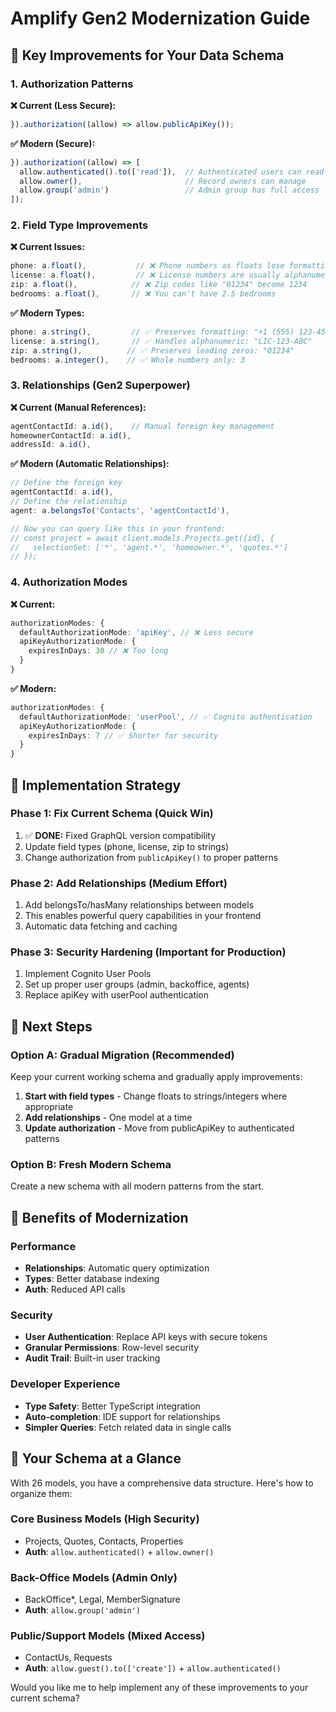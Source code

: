 # Amplify Gen2 Modernization Guide

## 🎯 Key Improvements for Your Data Schema

### 1. **Authorization Patterns**

**❌ Current (Less Secure):**
```typescript
}).authorization((allow) => allow.publicApiKey());
```

**✅ Modern (Secure):**
```typescript
}).authorization((allow) => [
  allow.authenticated().to(['read']),  // Authenticated users can read
  allow.owner(),                       // Record owners can manage
  allow.group('admin')                 // Admin group has full access
]);
```

### 2. **Field Type Improvements**

**❌ Current Issues:**
```typescript
phone: a.float(),           // ❌ Phone numbers as floats lose formatting
license: a.float(),         // ❌ License numbers are usually alphanumeric
zip: a.float(),            // ❌ Zip codes like "01234" become 1234
bedrooms: a.float(),       // ❌ You can't have 2.5 bedrooms
```

**✅ Modern Types:**
```typescript
phone: a.string(),         // ✅ Preserves formatting: "+1 (555) 123-4567"
license: a.string(),       // ✅ Handles alphanumeric: "LIC-123-ABC"
zip: a.string(),          // ✅ Preserves leading zeros: "01234"
bedrooms: a.integer(),    // ✅ Whole numbers only: 3
```

### 3. **Relationships (Gen2 Superpower)**

**❌ Current (Manual References):**
```typescript
agentContactId: a.id(),    // Manual foreign key management
homeownerContactId: a.id(),
addressId: a.id(),
```

**✅ Modern (Automatic Relationships):**
```typescript
// Define the foreign key
agentContactId: a.id(),
// Define the relationship
agent: a.belongsTo('Contacts', 'agentContactId'),

// Now you can query like this in your frontend:
// const project = await client.models.Projects.get({id}, {
//   selectionSet: ['*', 'agent.*', 'homeowner.*', 'quotes.*']
// });
```

### 4. **Authorization Modes**

**❌ Current:**
```typescript
authorizationModes: {
  defaultAuthorizationMode: 'apiKey', // ❌ Less secure
  apiKeyAuthorizationMode: {
    expiresInDays: 30 // ❌ Too long
  }
}
```

**✅ Modern:**
```typescript
authorizationModes: {
  defaultAuthorizationMode: 'userPool', // ✅ Cognito authentication
  apiKeyAuthorizationMode: {
    expiresInDays: 7 // ✅ Shorter for security
  }
}
```

## 🔧 Implementation Strategy

### Phase 1: Fix Current Schema (Quick Win)
1. ✅ **DONE:** Fixed GraphQL version compatibility
2. Update field types (phone, license, zip to strings)
3. Change authorization from `publicApiKey()` to proper patterns

### Phase 2: Add Relationships (Medium Effort)
1. Add belongsTo/hasMany relationships between models
2. This enables powerful query capabilities in your frontend
3. Automatic data fetching and caching

### Phase 3: Security Hardening (Important for Production)
1. Implement Cognito User Pools
2. Set up proper user groups (admin, backoffice, agents)
3. Replace apiKey with userPool authentication

## 📝 Next Steps

### Option A: Gradual Migration (Recommended)
Keep your current working schema and gradually apply improvements:

1. **Start with field types** - Change floats to strings/integers where appropriate
2. **Add relationships** - One model at a time
3. **Update authorization** - Move from publicApiKey to authenticated patterns

### Option B: Fresh Modern Schema
Create a new schema with all modern patterns from the start.

## 🚀 Benefits of Modernization

### Performance
- **Relationships**: Automatic query optimization
- **Types**: Better database indexing
- **Auth**: Reduced API calls

### Security  
- **User Authentication**: Replace API keys with secure tokens
- **Granular Permissions**: Row-level security
- **Audit Trail**: Built-in user tracking

### Developer Experience
- **Type Safety**: Better TypeScript integration
- **Auto-completion**: IDE support for relationships
- **Simpler Queries**: Fetch related data in single calls

## 🎯 Your Schema at a Glance

With 26 models, you have a comprehensive data structure. Here's how to organize them:

### Core Business Models (High Security)
- Projects, Quotes, Contacts, Properties
- **Auth**: `allow.authenticated()` + `allow.owner()`

### Back-Office Models (Admin Only)
- BackOffice*, Legal, MemberSignature
- **Auth**: `allow.group('admin')`

### Public/Support Models (Mixed Access)
- ContactUs, Requests
- **Auth**: `allow.guest().to(['create'])` + `allow.authenticated()`

Would you like me to help implement any of these improvements to your current schema?